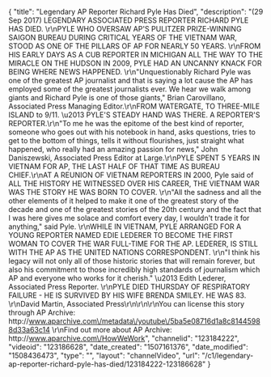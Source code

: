 {
    "title": "Legendary AP Reporter Richard Pyle Has Died",
    "description": "(29 Sep 2017) LEGENDARY ASSOCIATED PRESS REPORTER RICHARD PYLE HAS DIED. \r\nPYLE WHO OVERSAW AP'S PULITZER PRIZE-WINNING SAIGON BUREAU DURING CRITICAL YEARS OF THE VIETNAM WAR, STOOD AS ONE OF THE PILLARS OF AP FOR NEARLY 50 YEARS. \r\nFROM HIS EARLY DAYS AS A CUB REPORTER IN MICHIGAN ALL THE WAY TO THE MIRACLE ON THE HUDSON IN 2009, PYLE HAD AN UNCANNY KNACK FOR BEING WHERE NEWS HAPPENED. \r\n\"Unquestionably Richard Pyle was one of the greatest AP journalist and that is saying a lot cause the AP has employed some of the greatest journalists ever. We hear we walk among giants and Richard Pyle is one of those giants,\" Brian Carovillano, Associated Press Managing Editor.\r\nFROM WATERGATE, TO THREE-MILE ISLAND to 9\/11. \u2013 PYLE'S STEADY HAND WAS THERE. A REPORTER'S REPORTER.\r\n\"To me he was the epitome of the best kind of reporter, someone who goes out with his notebook in hand, asks questions, tries to get to the bottom of things, tells it without flourishes, just straight what happened, who really had an amazing passion for news,\" John Daniszewski, Associated Press Editor at Large.\r\nPYLE SPENT 5 YEARS IN VIETNAM FOR AP, THE LAST HALF OF THAT TIME AS BUREAU CHIEF.\r\nAT A REUNION OF VIETNAM REPORTERS IN 2000, Pyle said of ALL THE HISTORY HE WITNESSED OVER HIS CAREER, THE VIETNAM WAR WAS THE STORY HE WAS BORN TO COVER. \r\n\"All the sadness and all the other elements of it helped to make it one of the greatest story of the decade and one of the greatest stories of the 20th century and the fact that I was here gives me solace and comfort every day, I wouldn't trade it for anything,\" said Pyle. \r\nWHILE IN VIETNAM, PYLE ARRANGED FOR A YOUNG REPORTER NAMED EDIE LEDERER TO BECOME THE FIRST WOMAN TO COVER THE WAR FULL-TIME FOR THE AP. LEDERER, IS STILL WITH THE AP AS THE UNITED NATIONS CORRESPONDENT. \r\n\"I think his legacy will not only all of those historic stories that will remain forever, but also his commitment to those incredibly high standards of journalism which AP and everyone who works for it cherish.\" \u2013 Edith Lederer, Associated Press Reporter. \r\nPYLE DIED THURSDAY OF RESPIRATORY FAILURE -  HE IS SURVIVED BY HIS WIFE BRENDA SMILEY. HE WAS 83. \r\nDavid Martin, Associated Press\r\n\r\n\r\nYou can license this story through AP Archive: http:\/\/www.aparchive.com\/metadata\/youtube\/5ba5e08716d1a8c81445988d33a63c14 \r\nFind out more about AP Archive: http:\/\/www.aparchive.com\/HowWeWork",
    "channelid": "123184222",
    "videoid": "123186628",
    "date_created": "1507161376",
    "date_modified": "1508436473",
    "type": "",
    "layout": "channelVideo",
    "url": "\/c1\/legendary-ap-reporter-richard-pyle-has-died\/123184222-123186628"
}